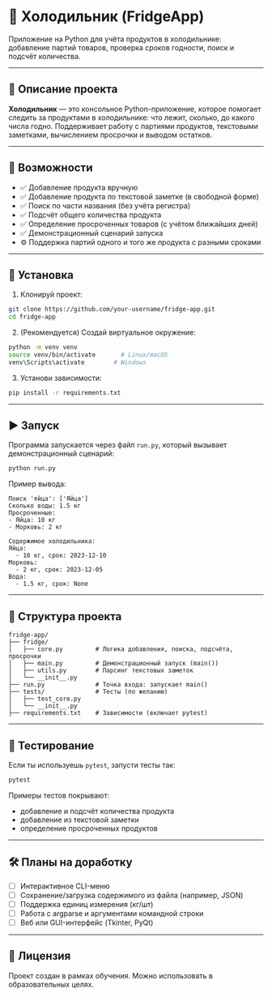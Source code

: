 # 🧊 Холодильник (FridgeApp)

Приложение на Python для учёта продуктов в холодильнике: добавление партий товаров, проверка сроков годности, поиск и подсчёт количества.

---

## 📌 Описание проекта

**Холодильник** — это консольное Python-приложение, которое помогает следить за продуктами в холодильнике: что лежит, сколько, до какого числа годно. Поддерживает работу с партиями продуктов, текстовыми заметками, вычислением просрочки и выводом остатков.

---

## 🔧 Возможности

- ✅ Добавление продукта вручную
- ✅ Добавление продукта по текстовой заметке (в свободной форме)
- ✅ Поиск по части названия (без учёта регистра)
- ✅ Подсчёт общего количества продукта
- ✅ Определение просроченных товаров (с учётом ближайших дней)
- ✅ Демонстрационный сценарий запуска
- ⚙️ Поддержка партий одного и того же продукта с разными сроками

---

## 🚀 Установка

1. Клонируй проект:

```bash
git clone https://github.com/your-username/fridge-app.git
cd fridge-app
```

2. (Рекомендуется) Создай виртуальное окружение:

```bash
python -m venv venv
source venv/bin/activate       # Linux/macOS
venv\Scripts\activate        # Windows
```

3. Установи зависимости:

```bash
pip install -r requirements.txt
```

---

## ▶️ Запуск

Программа запускается через файл `run.py`, который вызывает демонстрационный сценарий:

```bash
python run.py
```

Пример вывода:

```
Поиск 'яйца': ['Яйца']
Сколько воды: 1.5 кг
Просроченные:
- Яйца: 10 кг
- Морковь: 2 кг

Содержимое холодильника:
Яйца:
  - 10 кг, срок: 2023-12-10
Морковь:
  - 2 кг, срок: 2023-12-05
Вода:
  - 1.5 кг, срок: None
```

---

## 📁 Структура проекта

```
fridge-app/
├── fridge/
│   ├── core.py         # Логика добавления, поиска, подсчёта, просрочки
│   ├── main.py         # Демонстрационный запуск (main())
│   ├── utils.py        # Парсинг текстовых заметок
│   └── __init__.py
├── run.py              # Точка входа: запускает main()
├── tests/              # Тесты (по желанию)
│   ├── test_core.py
│   └── __init__.py
├── requirements.txt    # Зависимости (включает pytest)
```

---

## 🧪 Тестирование

Если ты используешь `pytest`, запусти тесты так:

```bash
pytest
```

Примеры тестов покрывают:
- добавление и подсчёт количества продукта
- добавление из текстовой заметки
- определение просроченных продуктов

---

## 🛠 Планы на доработку

- [ ] Интерактивное CLI-меню
- [ ] Сохранение/загрузка содержимого из файла (например, JSON)
- [ ] Поддержка единиц измерения (кг/шт)
- [ ] Работа с argparse и аргументами командной строки
- [ ] Веб или GUI-интерфейс (Tkinter, PyQt)

---

## 📜 Лицензия

Проект создан в рамках обучения. Можно использовать в образовательных целях.
